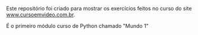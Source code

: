 Este repositório foi criado para mostrar os exercícios feitos no curso do site www.cursoemvideo.com.br.

É o primeiro módulo curso de Python chamado "Mundo 1"
